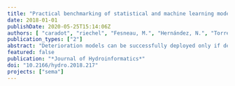 ```yaml
---
title: "Practical benchmarking of statistical and machine learning models for predicting the condition of sewer pipes in Berlin, Germany"
date: 2018-01-01
publishDate: 2020-05-25T15:14:06Z
authors: [ "caradot", "riechel", "Fesneau, M.", "Hernández, N.", "Torres, A.", "sonnenberg", "Eckert, E.", "Lengemann, N.", "Waschnewski, J.", "rouault" ]
publication_types: ["2"]
abstract: "Deterioration models can be successfully deployed only if decision-makers trust the modelling outcomes and are aware of model uncertainties. Our study aims to address this issue by developing a set of clearly understandable metrics to assess the performance of sewer deterioration models from an end-user perspective. The developed metrics are used to benchmark the performance of a statistical model, namely, GompitZ based on survival analysis and Markov-chains, and a machine learning model, namely, Random Forest, an ensemble learning method based on decision trees. The models have been trained with the extensive CCTV dataset of the sewer network of Berlin, Germany (115,258 inspections). At network level, both models give satisfactory outcomes with deviations between predicted and inspected condition distributions below 5%. At pipe level, the statistical model does not perform better than a simple random model, which attributes randomly a condition class to each inspected pipe, whereas the machine learning model provides satisfying performance. 66.7% of the pipes inspected in bad condition have been predicted correctly. The machine learning approach shows a strong potential for supporting operators in the identification of pipes in critical condition for inspection programs whereas the statistical approach is more adapted to support strategic rehabilitation planning."
featured: false
publication: "*Journal of Hydroinformatics*"
doi: "10.2166/hydro.2018.217"
projects: ["sema"]
---
```


